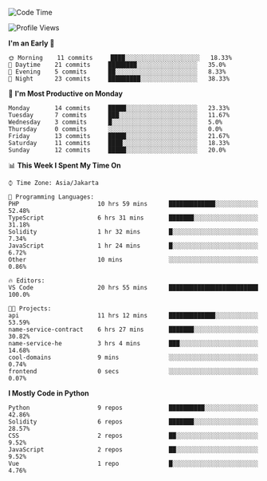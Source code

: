 <!--START_SECTION:waka-->
![Code Time](http://img.shields.io/badge/Code%20Time-1%2C221%20hrs%2024%20mins-blue)

![Profile Views](http://img.shields.io/badge/Profile%20Views-0-blue)

**I'm an Early 🐤** 

```text
🌞 Morning    11 commits     ████░░░░░░░░░░░░░░░░░░░░░   18.33% 
🌆 Daytime    21 commits     ████████░░░░░░░░░░░░░░░░░   35.0% 
🌃 Evening    5 commits      ██░░░░░░░░░░░░░░░░░░░░░░░   8.33% 
🌙 Night      23 commits     █████████░░░░░░░░░░░░░░░░   38.33%

```
📅 **I'm Most Productive on Monday** 

```text
Monday       14 commits     █████░░░░░░░░░░░░░░░░░░░░   23.33% 
Tuesday      7 commits      ███░░░░░░░░░░░░░░░░░░░░░░   11.67% 
Wednesday    3 commits      █░░░░░░░░░░░░░░░░░░░░░░░░   5.0% 
Thursday     0 commits      ░░░░░░░░░░░░░░░░░░░░░░░░░   0.0% 
Friday       13 commits     █████░░░░░░░░░░░░░░░░░░░░   21.67% 
Saturday     11 commits     ████░░░░░░░░░░░░░░░░░░░░░   18.33% 
Sunday       12 commits     █████░░░░░░░░░░░░░░░░░░░░   20.0%

```


📊 **This Week I Spent My Time On** 

```text
⌚︎ Time Zone: Asia/Jakarta

💬 Programming Languages: 
PHP                      10 hrs 59 mins      █████████████░░░░░░░░░░░░   52.48% 
TypeScript               6 hrs 31 mins       ███████░░░░░░░░░░░░░░░░░░   31.18% 
Solidity                 1 hr 32 mins        █░░░░░░░░░░░░░░░░░░░░░░░░   7.34% 
JavaScript               1 hr 24 mins        █░░░░░░░░░░░░░░░░░░░░░░░░   6.72% 
Other                    10 mins             ░░░░░░░░░░░░░░░░░░░░░░░░░   0.86%

🔥 Editors: 
VS Code                  20 hrs 55 mins      █████████████████████████   100.0%

🐱‍💻 Projects: 
api                      11 hrs 12 mins      █████████████░░░░░░░░░░░░   53.59% 
name-service-contract    6 hrs 27 mins       ███████░░░░░░░░░░░░░░░░░░   30.82% 
name-service-he          3 hrs 4 mins        ███░░░░░░░░░░░░░░░░░░░░░░   14.68% 
cool-domains             9 mins              ░░░░░░░░░░░░░░░░░░░░░░░░░   0.74% 
frontend                 0 secs              ░░░░░░░░░░░░░░░░░░░░░░░░░   0.07%

```

**I Mostly Code in Python** 

```text
Python                   9 repos             ██████████░░░░░░░░░░░░░░░   42.86% 
Solidity                 6 repos             ███████░░░░░░░░░░░░░░░░░░   28.57% 
CSS                      2 repos             ██░░░░░░░░░░░░░░░░░░░░░░░   9.52% 
JavaScript               2 repos             ██░░░░░░░░░░░░░░░░░░░░░░░   9.52% 
Vue                      1 repo              █░░░░░░░░░░░░░░░░░░░░░░░░   4.76%

```



<!--END_SECTION:waka-->
